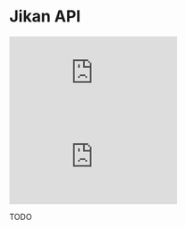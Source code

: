 # Jikan API

[![Version][version-badge]][link]
[![Size][size-badge]][link]

TODO

[link]: #jikan-api

[version-badge]: https://flat.badgen.net/runkit/iFelix18/version/iFelix18/Userscripts/master/lib/api/jikan.min.js
[size-badge]: https://flat.badgen.net/badgesize/normal/iFelix18/Userscripts/master/lib/api/jikan.min.js
